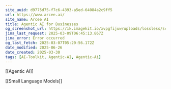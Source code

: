```yaml
---
site_uuid: d9775d75-f7c6-4393-a5ed-64084a2c9ff5
url: https://www.arcee.ai/
site_name: Arcee AI
title: Agentic AI for Businesses
og_screenshot_url: https://ik.imagekit.io/xvpgfijuw/uploads/lossless/screenshots/20250527_Acree_AI_og_screenshot.jpeg
jina_last_request: 2025-03-09T06:45:13.867Z
jina_error: Error occurred
og_last_fetch: 2025-03-07T05:20:56.172Z
date_modified: 2025-06-26
date_created: 2025-03-30
tags: [AI-Toolkit, Agentic-AI, Agentic-Ai]
---
```


[[Agentic AI]]

[[Small Language Models]]


